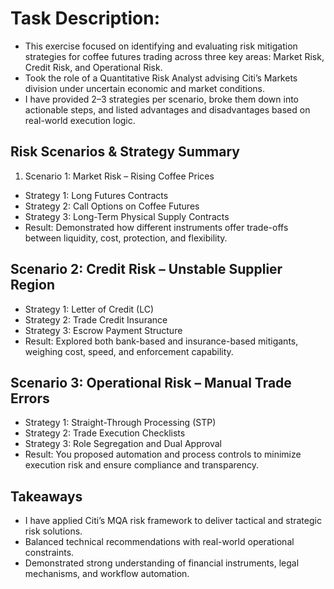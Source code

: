 # Task Description:
- This exercise focused on identifying and evaluating risk mitigation strategies for coffee futures trading across three key areas: Market Risk, Credit Risk, and Operational Risk. 
- Took the role of a Quantitative Risk Analyst advising Citi’s Markets division under uncertain economic and market conditions.
- I have provided 2–3 strategies per scenario, broke them down into actionable steps, and listed advantages and disadvantages based on real-world execution logic.

## Risk Scenarios & Strategy Summary
1. Scenario 1: Market Risk – Rising Coffee Prices
- Strategy 1: Long Futures Contracts
- Strategy 2: Call Options on Coffee Futures
- Strategy 3: Long-Term Physical Supply Contracts
- Result: Demonstrated how different instruments offer trade-offs between liquidity, cost, protection, and flexibility.

## Scenario 2: Credit Risk – Unstable Supplier Region
- Strategy 1: Letter of Credit (LC)
- Strategy 2: Trade Credit Insurance
- Strategy 3: Escrow Payment Structure
- Result: Explored both bank-based and insurance-based mitigants, weighing cost, speed, and enforcement capability.

## Scenario 3: Operational Risk – Manual Trade Errors
- Strategy 1: Straight-Through Processing (STP)
- Strategy 2: Trade Execution Checklists
- Strategy 3: Role Segregation and Dual Approval
- Result: You proposed automation and process controls to minimize execution risk and ensure compliance and transparency.

## Takeaways
- I have applied Citi’s MQA risk framework to deliver tactical and strategic risk solutions.
- Balanced technical recommendations with real-world operational constraints.
- Demonstrated strong understanding of financial instruments, legal mechanisms, and workflow automation.
